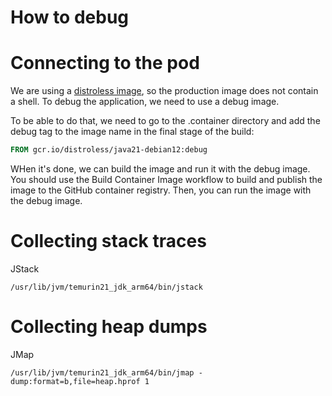 # How to debug

# Connecting to the pod
We are using a [distroless image](https://github.com/GoogleContainerTools/distroless
), so the production image does not contain a shell.
To debug the application, we need to use a debug image.

To be able to do that, we need to go to the .container directory and add the debug tag to the image name in the
final stage of the build:

```Dockerfile
FROM gcr.io/distroless/java21-debian12:debug
```

WHen it's done, we can build the image and run it with the debug image.
You should use the Build Container Image workflow to build and publish the image to the GitHub container registry.
Then, you can run the image with the debug image.



# Collecting stack traces
JStack

```
/usr/lib/jvm/temurin21_jdk_arm64/bin/jstack
```

# Collecting heap dumps
JMap

```
/usr/lib/jvm/temurin21_jdk_arm64/bin/jmap -dump:format=b,file=heap.hprof 1
```
